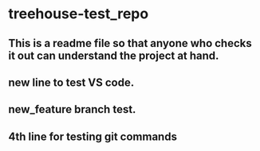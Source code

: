 # treehouse-test_repo

## This is a readme file so that anyone who checks it out can understand the project at hand.
## new line to test VS code.
## new_feature branch test.
## 4th line for testing git commands
